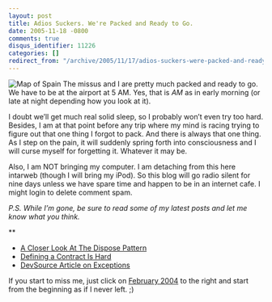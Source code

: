 ```yaml
---
layout: post
title: Adios Suckers. We're Packed and Ready to Go.
date: 2005-11-18 -0800
comments: true
disqus_identifier: 11226
categories: []
redirect_from: "/archive/2005/11/17/adios-suckers-were-packed-and-ready-to-go.aspx/"
---
```


![Map of Spain](http://haacked.com/images/MapSpain.jpg) The missus and I
are pretty much packed and ready to go. We have to be at the airport at
5 AM. Yes, that is *AM* as in early morning (or late at night depending
how you look at it).

I doubt we’ll get much real solid sleep, so I probably won’t even try
too hard. Besides, I am at that point before any trip where my mind is
racing trying to figure out that one thing I forgot to pack. And there
is always that one thing. As I step on the pain, it will suddenly spring
forth into consciousness and I will curse myself for forgetting it.
Whatever it may be.

Also, I am NOT bringing my computer. I am detaching from this here
intarweb (though I will bring my iPod). So this blog will go radio
silent for nine days unless we have spare time and happen to be in an
internet cafe. I might login to delete comment spam.

*P.S. While I’m gone, be sure to read some of my latest posts and let me
know what you think.*

**

-   [A Closer Look At The Dispose
    Pattern](/archive/2005//11/18/ACloserLookAtDisposePattern.aspx)
-   [Defining a Contract Is
    Hard](/archive/2005/11/17/DefiningAContractIsHard.aspx)
-   [DevSource Article on
    Exceptions](/archive/2005/11/17/DevSourceArticleOnExceptions.aspx)

If you start to miss me, just click on [February
2004](/archive/2004/02.aspx) to the right and start from the beginning
as if I never left. ;)


